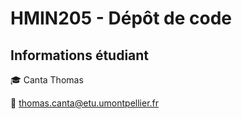 # HMIN205 - Dépôt de code

## Informations étudiant

:mortar_board: Canta Thomas

:email: thomas.canta@etu.umontpellier.fr